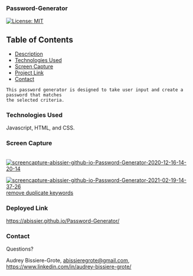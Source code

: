 ### Password-Generator
[![License: MIT](https://img.shields.io/badge/License-MIT-yellow.svg)](https://opensource.org/licenses/MIT)

## Table of Contents
* [Description](#description)
* [Technologies Used](#technologies-used)
* [Screen Capture](#Screen-Capture)
* [Project Link](#project-Link)
* [Contact](#contact)

```
This password generator is designed to take user input and create a password that matches 
the selected criteria. 
```

### Technologies Used
Javascript, HTML, and CSS. 

### Screen Capture
<br>
<a href="https://ibb.co/nL5PyM9"><img src="https://i.ibb.co/gRB48ZN/screencapture-abissier-github-io-Password-Generator-2020-12-16-14-20-14.png" alt="screencapture-abissier-github-io-Password-Generator-2020-12-16-14-20-14" border="0"></a>

<a href="https://ibb.co/MZGDxfB"><img src="https://i.ibb.co/TYbBx1W/screencapture-abissier-github-io-Password-Generator-2021-02-19-14-37-26.png" alt="screencapture-abissier-github-io-Password-Generator-2021-02-19-14-37-26" border="0"></a><br /><a target='_blank' href='https://dedupelist.com/'>remove duplicate keywords</a><br />

### Deployed Link
https://abissier.github.io/Password-Generator/

### Contact 
Questions? 

Audrey Bissiere-Grote, abissieregrote@gmail.com, https://www.linkedin.com/in/audrey-bissiere-grote/
